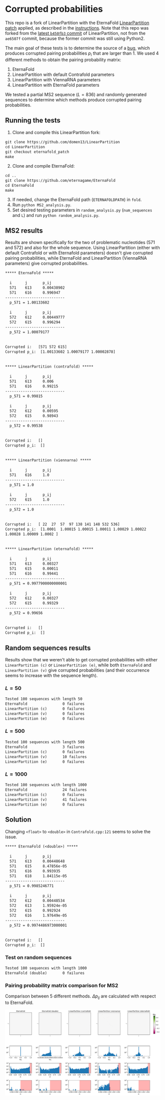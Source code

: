 # Corrupted probabilities

This repo is a fork of LinearPartition with the EternaFold [LinearPartition patch](https://github.com/eternagame/EternaFold/blob/master/LinearPartition-E.patch) applied, as described in the [instructions](https://github.com/eternagame/EternaFold/blob/master/README_LinearFold-E_patch.md). Note that this repo was forked from the [latest `b450fb3` commit](https://github.com/LinearFold/LinearPartition/commit/b450fb3e63189073b68d385589035f992080aa3a) of LinearPartition, not from the `ae6507f` commit, because the former commit was still using Python2.

The main goal of these tests is to determine the source of a [bug](https://github.com/eternagame/EternaFold/issues/2), which produces corrupted pairing probabilities $p_i$ that are larger than 1. We used 4 different methods to obtain the pairing probability matrix:

1. EternaFold
2. LinearPartition with default Contrafold parameters
2. LinearPartition with ViennaRNA parameters
2. LinearPartition with EternaFold parameters

We tested a partial MS2 sequence ($L=836$) and randomly generated sequences to determine which methods produce corrupted pairing probabilities.

## Running the tests
1. Clone and compile this LinearPartition fork:
````
git clone https://github.com/domen13/LinearPartition
cd LinearPartition
git checkout eternafold_patch
make
````
2. Clone and compile EternaFold:
````
cd ..
git clone https://github.com/eternagame/EternaFold
cd EternaFold
make
````

3. If needed, change the EternaFold path (`ETERNAFOLDPATH`) in `fold`.
5. Run `python MS2_analysis.py`.
5. Set desired testing parameters in `random_analysis.py` (`num_sequences` and `L`) and run `python random_analysis.py`.


## MS2 results

Results are shown specifically for the two of problematic nucleotides (571 and 572) and also for the whole sequence. Using LinearPartition (either with default Contrafold or with Eternafold parameters) doesn't give corrupted pairing probabilities, while EternaFold and LinearPartition (ViennaRNA parameters) give corrupted probabilities.

````
***** EternaFold *****

  i      j       p_ij
  571    613     0.00438902
  571    616     0.996947
---------------------------
  p_571 = 1.00133602 

  i      j       p_ij
  572    612     0.00449777
  572    615     0.996294
---------------------------
  p_572 = 1.00079177 


Corrupted i:   [571 572 615]
Corrupted p_i:  [1.00133602 1.00079177 1.00002878] 


***** LinearPartition (contrafold) *****

  i      j       p_ij
  571    613     0.006
  571    616     0.99215
---------------------------
  p_571 = 0.99815 

  i      j       p_ij
  572    612     0.00595
  572    615     0.98943
---------------------------
  p_572 = 0.99538 


Corrupted i:   []
Corrupted p_i:  [] 


***** LinearPartition (viennarna) *****

  i      j       p_ij
  571    616     1.0
---------------------------
  p_571 = 1.0 

  i      j       p_ij
  572    615     1.0
---------------------------
  p_572 = 1.0 


Corrupted i:   [ 22  27  57  97 138 141 148 532 536]
Corrupted p_i:  [1.0001  1.00015 1.00015 1.00011 1.00029 1.00022 1.00028 1.00009 1.0002 ] 


***** LinearPartition (eternafold) *****

  i      j       p_ij
  571    613     0.00327
  571    615     0.00011
  571    616     0.99441
---------------------------
  p_571 = 0.9977900000000001 

  i      j       p_ij
  572    612     0.00327
  572    615     0.99329
---------------------------
  p_572 = 0.99656 


Corrupted i:   []
Corrupted p_i:  [] 
````

## Random sequences results

Results show that we weren't able to get corrupted probabilities with either `LinearPartition (c)` or `LinearPartition (e)`, while both `EternaFold` and `LinearPartition (v)` give corrupted probabilities (and their occurrence seems to increase with the sequence length).

### $L=50$
````
Tested 100 sequences with length 50
EternaFold                0 failures
LinearPartition (c)       0 failures
LinearPartition (v)       0 failures
LinearPartition (e)       0 failures
````

### $L=500$
````
Tested 100 sequences with length 500
EternaFold                3 failures
LinearPartition (c)       0 failures
LinearPartition (v)       10 failures
LinearPartition (e)       0 failures
````

### $L=1000$
````
Tested 100 sequences with length 1000
EternaFold                24 failures
LinearPartition (c)       0 failures
LinearPartition (v)       41 failures
LinearPartition (e)       0 failures
````

## Solution

Changing `<float>` to `<double>` in `Contrafold.cpp:121` seems to solve the issue.

````
***** EternaFold (<double>) *****

  i      j       p_ij
  571    613     0.00448648
  571    615     8.47856e-05
  571    616     0.993935
  571    618     1.84115e-05
---------------------------
  p_571 = 0.9985246771 

  i      j       p_ij
  572    612     0.00448534
  572    613     1.95924e-05
  572    615     0.992924
  572    616     1.97649e-05
---------------------------
  p_572 = 0.9974486973000001 


Corrupted i:   []
Corrupted p_i:  [] 
````

### Test on random sequences
````
Tested 100 sequences with length 1000
EternaFold (double)       0 failures
````

### Pairing probability matrix comparison for MS2

Comparison between 5 different methods. $\Delta p_{ij}$ are calculated with respect to EternaFold.

![Comparison](./MS2_comparison.png)

